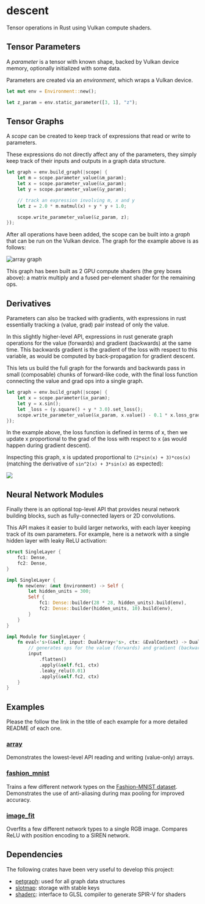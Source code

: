 # descent

Tensor operations in Rust using Vulkan compute shaders.

## Tensor Parameters

A _parameter_ is a tensor with known shape, backed by Vulkan device memory, optionally initialized with some data.

Parameters are created via an _environment_, which wraps a Vulkan device.

```rust
let mut env = Environment::new();

let z_param = env.static_parameter([3, 1], "z");
```

## Tensor Graphs

A _scope_ can be created to keep track of expressions that read or write to parameters.

These expressions do not directly affect any of the parameters, they simply keep track of their inputs and outputs in a graph data structure.

```rust
let graph = env.build_graph(|scope| {
    let m = scope.parameter_value(&m_param);
    let x = scope.parameter_value(&x_param);
    let y = scope.parameter_value(&y_param);

    // track an expression involving m, x and y
    let z = 2.0 * m.matmul(x) + y * y + 1.0;

    scope.write_parameter_value(&z_param, z);
});
```

After all operations have been added, the scope can be built into a _graph_ that can be run on the Vulkan device.  The graph for the example above is as follows:

![array graph](docs/array_values.svg)

This graph has been built as 2 GPU compute shaders (the grey boxes above): a matrix multiply and a fused per-element shader for the remaining ops.

## Derivatives

Parameters can also be tracked with gradients, with expressions in rust essentially tracking a (value, grad) pair instead of only the value.

In this slightly higher-level API, expressions in rust generate graph operations for the value (forwards) and gradient (backwards) at the same time.  This backwards gradient is the gradient of the loss with respect to this variable, as would be computed by back-propagation for gradient descent.

This lets us build the full graph for the forwards and backwards pass in small (composable) chunks of forward-like code, with the final loss function connecting the value and grad ops into a single graph.

```rust
let graph = env.build_graph(|scope| {
    let x = scope.parameter(&x_param);
    let y = x.sin();
    let _loss = (y.square() + y * 3.0).set_loss();
    scope.write_parameter_value(&x_param, x.value() - 0.1 * x.loss_grad());
});
```

In the example above, the loss function is defined in terms of x, then we update x proportional to the grad of the loss with respect to x (as would happen during gradient descent).

Inspecting this graph, x is updated proportional to `(2*sin(x) + 3)*cos(x)` (matching the derivative of `sin^2(x) + 3*sin(x)` as expected):

![](docs/array_grad.svg)

## Neural Network Modules

Finally there is an optional top-level API that provides neural network building blocks, such as fully-connected layers or 2D convolutions.

This API makes it easier to build larger networks, with each layer keeping track of its own parameters.  For example, here is a network with a single hidden layer with leaky ReLU activation:

```rust
struct SingleLayer {
    fc1: Dense,
    fc2: Dense,
}

impl SingleLayer {
    fn new(env: &mut Environment) -> Self {
        let hidden_units = 300;
        Self {
            fc1: Dense::builder(28 * 28, hidden_units).build(env),
            fc2: Dense::builder(hidden_units, 10).build(env),
        }
    }
}

impl Module for SingleLayer {
    fn eval<'s>(&self, input: DualArray<'s>, ctx: &EvalContext) -> DualArray<'s> {
        // generates ops for the value (forwards) and gradient (backwards) through the layers
        input
            .flatten()
            .apply(&self.fc1, ctx)
            .leaky_relu(0.01)
            .apply(&self.fc2, ctx)
    }
}
```

## Examples

Please the follow the link in the title of each example for a more detailed README of each one.

### [array](examples/array)

Demonstrates the lowest-level API reading and writing (value-only) arrays.

### [fashion_mnist](examples/fashion_mnist)

Trains a few different network types on the [Fashion-MNIST dataset](https://github.com/zalandoresearch/fashion-mnist).  Demonstrates the use of anti-aliasing during max pooling for improved accuracy.

### [image_fit](examples/image_fit)

Overfits a few different network types to a single RGB image.  Compares ReLU with position encoding to a SIREN network.

## Dependencies

The following crates have been very useful to develop this project:

- [petgraph](https://github.com/petgraph/petgraph): used for all graph data structures
- [slotmap](https://github.com/orlp/slotmap): storage with stable keys
- [shaderc](https://github.com/google/shaderc-rs): interface to GLSL compiler to generate SPIR-V for shaders
